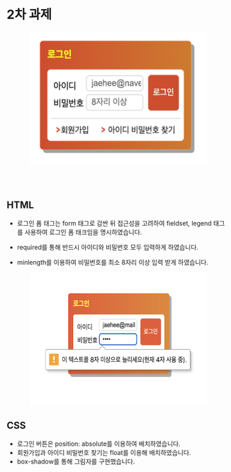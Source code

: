 # 2차 과제

<p align="center"><img src="./2차과제이미지.png" width="400" height="300"></p>

<br/>
<br/>

## HTML

- 로그인 폼 태그는 form 태그로 감싼 뒤 접근성을 고려하여 fieldset, legend 태그를 사용하여 로그인 폼 태크임을 명시하였습니다.
- required를 통해 반드시 아이디와 비밀번호 모두 입력하게 하였습니다.

- minlength를 이용하여 비밀번호를 최소 8자리 이상 입력 받게 하였습니다.

<p align="center"><img src="./2차과제이미지2.png" width="400" height="300"></p>

## CSS

- 로그인 버튼은 position: absolute를 이용하여 배치하였습니다.
- 회원가입과 아이디 비밀번호 찾기는 float를 이용해 배치하였습니다.
- box-shadow를 통해 그림자를 구현했습니다.
